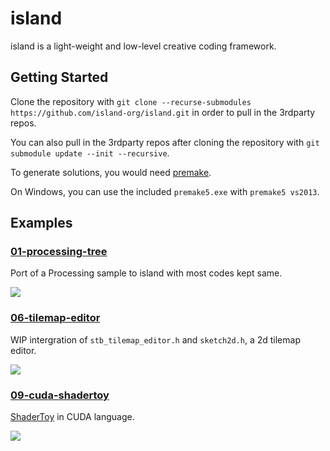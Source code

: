 island
============

island is a light-weight and low-level creative coding framework.

Getting Started
--------
Clone the repository with `git clone --recurse-submodules https://github.com/island-org/island.git` in order to pull in the 3rdparty repos.

You can also pull in the 3rdparty repos after cloning the repository with `git submodule update --init --recursive`.

To generate solutions, you would need [premake](http://premake.github.io/download.html).

On Windows, you can use the included `premake5.exe` with `premake5 vs2013`.

Examples
--------

### [01-processing-tree](https://github.com/vinjn/island/tree/master/examples/01-processing-tree)

Port of a Processing sample to island with most codes kept same.

![](https://github.com/vinjn/island/raw/master/examples/01-processing-tree/screenshot.png)

### [06-tilemap-editor](https://github.com/vinjn/island/tree/master/examples/06-tilemap-editor)

WIP intergration of `stb_tilemap_editor.h` and `sketch2d.h`, a 2d tilemap editor.

![](https://github.com/vinjn/island/raw/master/examples/06-tilemap-editor/screenshot.png)

### [09-cuda-shadertoy](https://github.com/vinjn/island/tree/master/examples/09-cuda-shadertoy)

[ShaderToy](http://shadertoy.com/) in CUDA language.

![](https://github.com/vinjn/island/raw/master/examples/09-cuda-shadertoy/screenshot.png)
